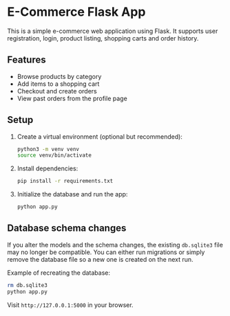 # E-Commerce Flask App

This is a simple e-commerce web application using Flask. It supports user registration, login, product listing, shopping carts and order history.

## Features

- Browse products by category
- Add items to a shopping cart
- Checkout and create orders
- View past orders from the profile page

## Setup

1. Create a virtual environment (optional but recommended):
   ```bash
   python3 -m venv venv
   source venv/bin/activate
   ```
2. Install dependencies:
   ```bash
   pip install -r requirements.txt
   ```
3. Initialize the database and run the app:
   ```bash
   python app.py
   ```

## Database schema changes

If you alter the models and the schema changes, the existing `db.sqlite3` file
may no longer be compatible. You can either run migrations or simply remove the
database file so a new one is created on the next run.

Example of recreating the database:

```bash
rm db.sqlite3
python app.py
```

Visit `http://127.0.0.1:5000` in your browser.
